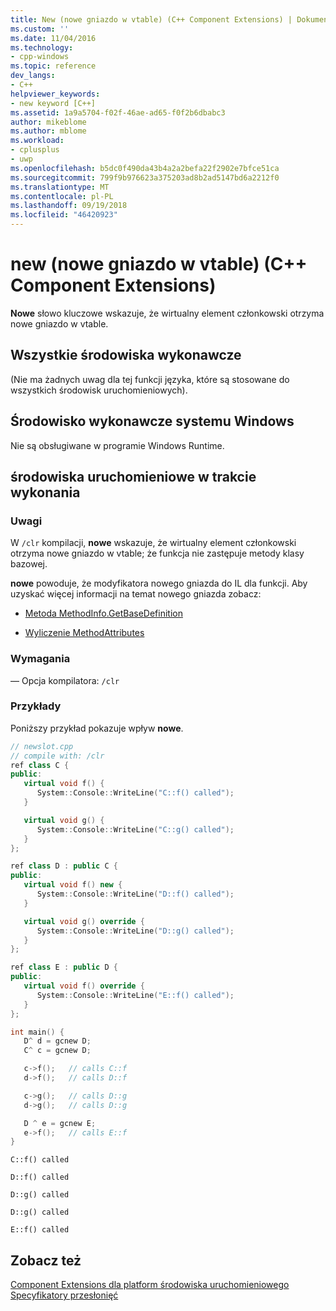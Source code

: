 ```yaml
---
title: New (nowe gniazdo w vtable) (C++ Component Extensions) | Dokumentacja firmy Microsoft
ms.custom: ''
ms.date: 11/04/2016
ms.technology:
- cpp-windows
ms.topic: reference
dev_langs:
- C++
helpviewer_keywords:
- new keyword [C++]
ms.assetid: 1a9a5704-f02f-46ae-ad65-f0f2b6dbabc3
author: mikeblome
ms.author: mblome
ms.workload:
- cplusplus
- uwp
ms.openlocfilehash: b5dc0f490da43b4a2a2befa22f2902e7bfce51ca
ms.sourcegitcommit: 799f9b976623a375203ad8b2ad5147bd6a2212f0
ms.translationtype: MT
ms.contentlocale: pl-PL
ms.lasthandoff: 09/19/2018
ms.locfileid: "46420923"
---
```

# <a name="new-new-slot-in-vtable--c-component-extensions"></a>new (nowe gniazdo w vtable) (C++ Component Extensions)

**Nowe** słowo kluczowe wskazuje, że wirtualny element członkowski otrzyma nowe gniazdo w vtable.

## <a name="all-runtimes"></a>Wszystkie środowiska wykonawcze

(Nie ma żadnych uwag dla tej funkcji języka, które są stosowane do wszystkich środowisk uruchomieniowych).

## <a name="windows-runtime"></a>Środowisko wykonawcze systemu Windows

Nie są obsługiwane w programie Windows Runtime.

## <a name="common-language-runtime"></a>środowiska uruchomieniowe w trakcie wykonania

### <a name="remarks"></a>Uwagi

W `/clr` kompilacji, **nowe** wskazuje, że wirtualny element członkowski otrzyma nowe gniazdo w vtable; że funkcja nie zastępuje metody klasy bazowej.

**nowe** powoduje, że modyfikatora nowego gniazda do IL dla funkcji.  Aby uzyskać więcej informacji na temat nowego gniazda zobacz:

- [Metoda MethodInfo.GetBaseDefinition](https://msdn.microsoft.com/library/system.reflection.methodinfo.getbasedefinition.aspx)

- [Wyliczenie MethodAttributes](https://msdn.microsoft.com/library/system.reflection.methodattributes.aspx)

### <a name="requirements"></a>Wymagania

— Opcja kompilatora: `/clr`

### <a name="examples"></a>Przykłady

Poniższy przykład pokazuje wpływ **nowe**.

```cpp
// newslot.cpp
// compile with: /clr
ref class C {
public:
   virtual void f() {
      System::Console::WriteLine("C::f() called");
   }

   virtual void g() {
      System::Console::WriteLine("C::g() called");
   }
};

ref class D : public C {
public:
   virtual void f() new {
      System::Console::WriteLine("D::f() called");
   }

   virtual void g() override {
      System::Console::WriteLine("D::g() called");
   }
};

ref class E : public D {
public:
   virtual void f() override {
      System::Console::WriteLine("E::f() called");
   }
};

int main() {
   D^ d = gcnew D;
   C^ c = gcnew D;

   c->f();   // calls C::f
   d->f();   // calls D::f

   c->g();   // calls D::g
   d->g();   // calls D::g

   D ^ e = gcnew E;
   e->f();   // calls E::f
}
```

```Output
C::f() called

D::f() called

D::g() called

D::g() called

E::f() called
```

## <a name="see-also"></a>Zobacz też

[Component Extensions dla platform środowiska uruchomieniowego](../windows/component-extensions-for-runtime-platforms.md)<br/>
[Specyfikatory przesłonięć](../windows/override-specifiers-cpp-component-extensions.md)